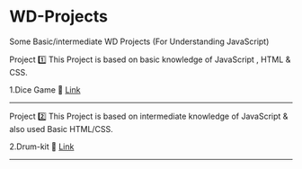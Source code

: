 # WD-Projects
Some Basic/intermediate WD Projects (For Understanding JavaScript)

Project 1️⃣ 
This Project is based on basic knowledge of JavaScript , HTML & CSS.

1.Dice Game 🎲 <a href="https://pranitpatil03.github.io/WD-Projects/Dicee%20Challenge/dicee.html">Link</a>

--------------------------------------------------------------------------------------------

Project 2️⃣
This Project is based on intermediate knowledge of JavaScript & also used Basic HTML/CSS.

2.Drum-kit 🥁 <a href="https://pranitpatil03.github.io/WD-Projects/Drum%20Kit/index.html">Link</a>

--------------------------------------------------------------------------------------------
